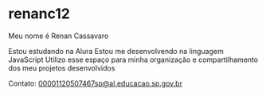 # renanc12
Meu nome é Renan Cassavaro

Estou estudando na Alura
Estou me desenvolvendo na linguagem JavaScript
Utilizo esse espaço para minha organização e compartilhamento dos meu projetos desenvolvidos

Contato:
00001120507467sp@al.educacao.sp.gov.br
